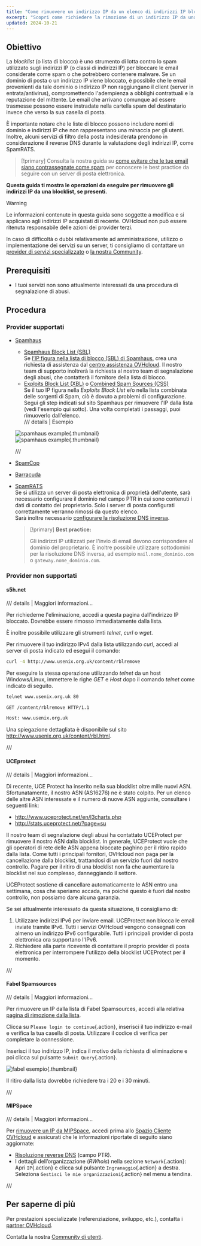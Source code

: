```yaml
--- 
title: "Come rimuovere un indirizzo IP da un elenco di indirizzi IP bloccati"
excerpt: "Scopri come richiedere la rimozione di un indirizzo IP da una blocklist se i tuoi servizi sono interessati dai fornitori di antispam"
updated: 2024-10-21
--- 
```


## Obiettivo

La *blocklist* (o lista di blocco) è uno strumento di lotta contro lo spam utilizzato sugli indirizzi IP (o classi di indirizzi IP) per bloccare le email considerate come spam o che potrebbero contenere malware. Se un dominio di posta o un indirizzo IP viene bloccato, è possibile che le email provenienti da tale dominio o indirizzo IP non raggiungano il client (server in entrata/antivirus), compromettendo l'adempienza a obblighi contrattuali e la reputazione del mittente. Le email che arrivano comunque ad essere trasmesse possono essere instradate nella cartella spam del destinatario invece che verso la sua casella di posta.

È importante notare che le liste di blocco possono includere nomi di dominio e indirizzi IP che non rappresentano una minaccia per gli utenti. Inoltre, alcuni servizi di filtro della posta indesiderata prendono in considerazione il reverse DNS durante la valutazione degli indirizzi IP, come SpamRATS.

> [!primary]
> Consulta la nostra guida su [come evitare che le tue email siano contrassegnate come spam](/pages/bare_metal_cloud/dedicated_servers/mail_sending_optimization) per conoscere le best practice da seguire con un server di posta elettronica.
>

**Questa guida ti mostra le operazioni da eseguire per rimuovere gli indirizzi IP da una blocklist, se presenti.**

> [!warning]
> Le informazioni contenute in questa guida sono soggette a modifica e si applicano agli indirizzi IP acquistati di recente. OVHcloud non può essere ritenuta responsabile delle azioni dei provider terzi.
>
> In caso di difficoltà o dubbi relativamente ad amministrazione, utilizzo o implementazione dei servizi su un server, ti consigliamo di contattare un [provider di servizi specializzato](/links/partner) o [la nostra Community](/links/community).
>

## Prerequisiti

- I tuoi servizi non sono attualmente interessati da una procedura di segnalazione di abusi.

## Procedura

### Provider supportati

- [Spamhaus](https://check.spamhaus.org/)

    - [Spamhaus Block List (SBL)](https://www.spamhaus.org/blocklists/spamhaus-blocklist/)  
    Se [l’IP figura nella lista di blocco (SBL) di Spamhaus](https://check.spamhaus.org/sbl/listings/ovh.net/), crea una richiesta di assistenza dal [centro assistenza OVHcloud](https://help.ovhcloud.com/csm?id=csm_get_help). Il nostro team di supporto inoltrerà la richiesta al nostro team di segnalazione degli abusi, che contatterà il fornitore della lista di blocco.
    - [Exploits Block List (XBL)](https://www.spamhaus.org/blocklists/exploits-blocklist/) o [Combined Spam Sources (CSS)](https://www.spamhaus.org/blocklists/combined-spam-sources/)  
    Se il tuo IP figura nella *Exploits Block List* e/o nella lista combinata delle sorgenti di Spam, ciò è dovuto a problemi di configurazione. Segui gli step indicati sul sito Spamhaus per rimuovere l'IP dalla lista (vedi l'esempio qui sotto). Una volta completati i passaggi, puoi rimuoverlo dall'elenco.  
    /// details | Esempio
    
    ![spamhaus example](images/blocklist1.png){.thumbnail}  
    ![spamhaus example](images/blocklist2.png){.thumbnail}

    ///

- [SpamCop](https://www.spamcop.net/bl.shtml)

- [Barracuda](https://www.barracudacentral.org/lookups)

- [SpamRATS](https://spamrats.com/lookup.php)  
    Se si utilizza un server di posta elettronica di proprietà dell'utente, sarà necessario configurare il dominio nel campo PTR in cui sono contenuti i dati di contatto del proprietario. Solo i server di posta configurati correttamente verranno rimossi da questo elenco.  
    Sarà inoltre necessario [configurare la risoluzione DNS inversa](/pages/bare_metal_cloud/virtual_private_servers/configuring-reverse-dns).  
    > [!primary]
    > **Best practice:**
    >
    > Gli indirizzi IP utilizzati per l'invio di email devono corrispondere al dominio del proprietario. È inoltre possibile utilizzare sottodomini per la risoluzione DNS inversa, ad esempio `mail.nome_dominio.com` o `gateway.nome_dominio.com`.

### Provider non supportati

#### s5h.net

/// details | Maggiori informazioni...

Per richiederne l'eliminazione, accedi a questa pagina dall'indirizzo IP bloccato. Dovrebbe essere rimosso immediatamente dalla lista.

È inoltre possibile utilizzare gli strumenti *telnet*, *curl* o *wget*.

Per rimuovere il tuo indirizzo IPv4 dalla lista utilizzando *curl*, accedi al server di posta indicato ed esegui il comando:

```bash
curl -4 http://www.usenix.org.uk/content/rblremove
```

Per eseguire la stessa operazione utilizzando *telnet* da un host Windows/Linux, immettere le righe *GET* e *Host* dopo il comando *telnet* come indicato di seguito.

```bash
telnet www.usenix.org.uk 80
```

```bash
GET /content/rblremove HTTP/1.1
```

```bash
Host: www.usenix.org.uk
```

Una spiegazione dettagliata è disponibile sul sito <http://www.usenix.org.uk/content/rbl.html>.

///

#### UCEprotect

/// details | Maggiori informazioni...

Di recente, UCE Protect ha inserito nella sua blocklist oltre mille nuovi ASN. Sfortunatamente, il nostro ASN (AS16276) ne è stato colpito. Per un elenco delle altre ASN interessate e il numero di nuove ASN aggiunte, consultare i seguenti link:

- http://www.uceprotect.net/en/l3charts.php
- http://stats.uceprotect.net/?page=su

Il nostro team di segnalazione degli abusi ha contattato UCEProtect per rimuovere il nostro ASN dalla blocklist. In generale, UCEProtect vuole che gli operatori di rete delle ASN appena bloccate paghino per il ritiro rapido dalla lista. Come tutti i principali fornitori, OVHcloud non paga per la cancellazione dalla blocklist, trattandosi di un servizio fuori dal nostro controllo. Pagare per il ritiro di una blocklist non fa che aumentare la blocklist nel suo complesso, danneggiando il settore.

UCEProtect sostiene di cancellare automaticamente le ASN entro una settimana, cosa che speriamo accada, ma poiché questo è fuori dal nostro controllo, non possiamo dare alcuna garanzia.

Se sei attualmente interessato da questa situazione, ti consigliamo di:

1. Utilizzare indirizzi IPv6 per inviare email. UCEProtect non blocca le email inviate tramite IPv6. Tutti i servizi OVHcloud vengono consegnati con almeno un indirizzo IPv6 configurabile. Tutti i principali provider di posta elettronica ora supportano l'IPv6.
2. Richiedere alla parte ricevente di contattare il proprio provider di posta elettronica per interrompere l'utilizzo della blocklist UCEProtect per il momento.

///

#### Fabel Spamsources

/// details | Maggiori informazioni...

Per rimuovere un IP dalla lista di Fabel Spamsources, accedi alla relativa [pagina di rimozione dalla lista](https://www.spamsources.fabel.dk/delist).

Clicca su `Please login to continue`{.action}, inserisci il tuo indirizzo e-mail e verifica la tua casella di posta. Utilizzare il codice di verifica per completare la connessione.

Inserisci il tuo indirizzo IP, indica il motivo della richiesta di eliminazione e poi clicca sul pulsante `Submit Query`{.action}.

![fabel esempio](images/blocklist3.png){.thumbnail}

Il ritiro dalla lista dovrebbe richiedere tra i 20 e i 30 minuti.

///

#### MIPSpace

/// details | Maggiori informazioni...

Per [rimuovere un IP da MIPSpace](https://www.mipspace.com/remove.php), accedi prima allo [Spazio Cliente OVHcloud](/links/manager) e assicurati che le informazioni riportate di seguito siano aggiornate:

- [Risoluzione reverse DNS](/pages/bare_metal_cloud/virtual_private_servers/configuring-reverse-dns) (campo PTR).
- I dettagli dell’organizzazione (*RWhois*) nella sezione `Network`{.action}: Apri `IP`{.action} e clicca sul pulsante `Ingranaggio`{.action} a destra. Seleziona `Gestisci le mie organizzazioni`{.action} nel menu a tendina.

///

## Per saperne di più

Per prestazioni specializzate (referenziazione, sviluppo, etc.), contatta i [partner OVHcloud](/links/partner).

Contatta la nostra [Community di utenti](/links/community).
